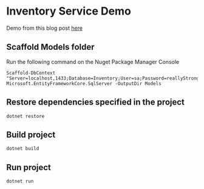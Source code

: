 # Inventory Service Demo

Demo from this blog post [here](https://www.syncfusion.com/blogs/post/how-to-build-crud-rest-apis-with-asp-net-core-3-1-and-entity-framework-core-create-jwt-tokens-and-secure-apis.aspx)
## Scaffold Models folder
Run the following command on the Nuget Package Manager Console
```
Scaffold-DbContext "Server=localhost,1433;Database=Inventory;User=sa;Password=reallyStrongPwd123;Trusted_Connection=False" Microsoft.EntityFrameworkCore.SqlServer -OutputDir Models
```

## Restore dependencies specified in the project
```
dotnet restore
```

## Build project
```
dotnet build
```
## Run project
```
dotnet run
```
